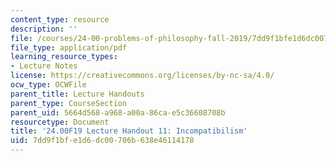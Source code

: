 ```yaml
---
content_type: resource
description: ''
file: /courses/24-00-problems-of-philosophy-fall-2019/7dd9f1bfe1d6dc00706b638e46114178_MIT24_00F19_lecturehandout11.pdf
file_type: application/pdf
learning_resource_types:
- Lecture Notes
license: https://creativecommons.org/licenses/by-nc-sa/4.0/
ocw_type: OCWFile
parent_title: Lecture Handouts
parent_type: CourseSection
parent_uid: 5664d568-a968-a00a-86ca-e5c36608708b
resourcetype: Document
title: '24.00F19 Lecture Handout 11: Incompatibilism'
uid: 7dd9f1bf-e1d6-dc00-706b-638e46114178
---
```

